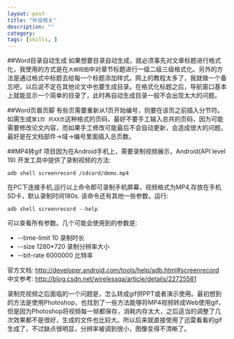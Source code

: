 ```yaml
---
layout: post
title: "毕设相关"
description: ""
category: 
tags: [skills, ]
---
```


##Word目录自动生成
如果想要目录自动生成，就必须事先对文章标题进行格式化，我使用的方式是在`大纲视图`中对章节标题进行一级二级三级格式化。另外的方法是通过格式中标题去给每一个标题添加样式。网上的教程太多了，我就做一个备忘吧，以后说不定在其他论文中也要生成目录。在格式化标题之后，导航窗口基本上就能显示一个简单的目录了，此时再自动生成目录一般不会出现太大的问题。

##Word页眉页脚
有些页需要重新从1页开始编号，则要在该页之前插入分节符。如需生成`第1页 共XX页`这种格式的页码，最好不要手工输入总共的页码，因为可能需要修改论文内容，而如果手工修改可能最后不会自动更新，会造成很大的问题。最好是在文档部件->域->编号里面插入总页数。


##MP4转gif
项目因为在Android手机上，需要录制视频展示，Android(API level 19) 开发工具中提供了录制视频的方法:

    adb shell screenrecord /sdcard/demo.mp4

在PC下连接手机,运行以上命令即可录制手机屏幕，视频格式为MP4,存放在手机SD卡，默认录制时间180s.
该命令还有其他一些参数，运行:

    adb shell screenrecord --help

可以查看所有参数。几个可能会使用到的参数是:

- \-\-time\-limit 10 录制时长
- \-\-size 1280*720 录制分辨率大小
- \-\-bit-rate 6000000 比特率

官方文档: http://developer.android.com/tools/help/adb.html#screenrecord
中文参考: http://blog.csdn.net/wirelessqa/article/details/22725581

录制完视频之后面临的一个问题是，怎么转成gif供PPT或者演示使用。最初想到的方法是使用Photoshop，也找到了一些方法能够将MP4视频转成Web使用gif，但是因为Photoshop将视频每一帧都保存，消耗内存太大，之后适当的调整了几次效果都不是很好，生成的文件也比较大。所以后来就直接使用了迅雷看看的gif生成了，不过缺点很明显，分辨率被调到很小，图像变得不清晰了。
